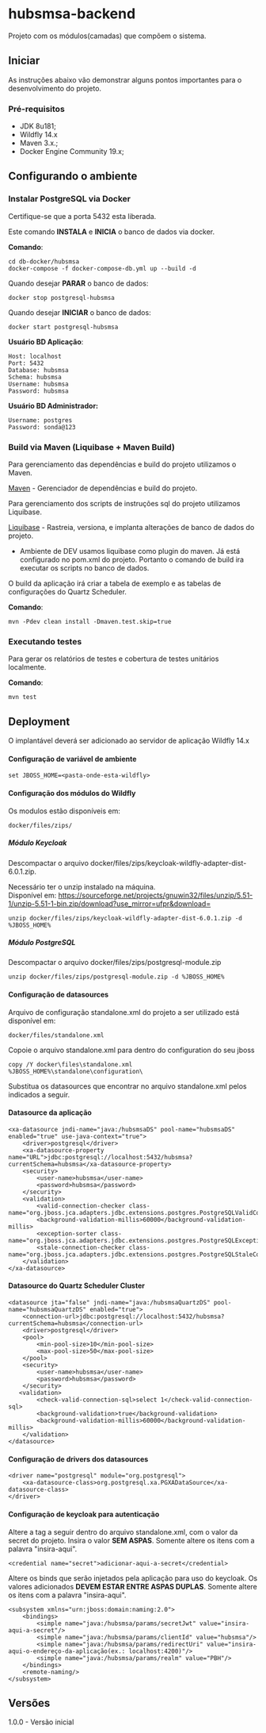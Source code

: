 # hubsmsa-backend

Projeto com os módulos(camadas) que compõem o sistema.

## Iniciar

As instruções abaixo vão demonstrar alguns pontos importantes para o desenvolvimento do projeto.

### Pré-requisitos

* JDK 8u181;
* Wildfly 14.x
* Maven 3.x.;
* Docker Engine Community 19.x;

## Configurando o ambiente
### Instalar PostgreSQL via Docker

 Certifique-se que a porta 5432 esta liberada.
 
 Este comando **INSTALA** e **INICIA** o banco de dados via docker.
 
**Comando**:
 
```
cd db-docker/hubsmsa
docker-compose -f docker-compose-db.yml up --build -d
```

Quando desejar **PARAR** o banco de dados:

```
docker stop postgresql-hubsmsa
```

Quando desejar **INICIAR** o banco de dados:

```
docker start postgresql-hubsmsa
```

**Usuário BD Aplicação**:

```
Host: localhost
Port: 5432
Database: hubsmsa
Schema: hubsmsa
Username: hubsmsa
Password: hubsmsa
```

**Usuário BD Administrador:**

```
Username: postgres
Password: sonda@123
```

### Build via Maven (Liquibase + Maven Build)

Para gerenciamento das dependências e build do projeto utilizamos o Maven.

[Maven](https://maven.apache.org/) - Gerenciador de dependências e build do projeto.

Para gerenciamento dos scripts de instruções sql do projeto utilizamos Liquibase.

[Liquibase](https://www.liquibase.org/) - Rastreia, versiona, e implanta alterações de banco de dados do projeto.

* Ambiente de DEV usamos liquibase como plugin do maven. Já está configurado no pom.xml do projeto. Portanto o comando de build ira executar os scripts no banco de dados.

O build da aplicação irá criar a tabela de exemplo e as tabelas de configurações do Quartz Scheduler.
 
**Comando**:

```
mvn -Pdev clean install -Dmaven.test.skip=true
```

### Executando testes
 Para gerar os relatórios de testes e cobertura de testes unitários localmente.

**Comando**:

```
mvn test
```

## Deployment

O implantável deverá ser adicionado ao servidor de aplicação Wildfly 14.x

#### Configuração de variável de ambiente
```
set JBOSS_HOME=<pasta-onde-esta-wildfly>
```

#### Configuração dos módulos do Wildfly

  Os modulos estão disponíveis em:
```
docker/files/zips/
```

##### Módulo Keycloak
 
 Descompactar o arquivo docker/files/zips/keycloak-wildfly-adapter-dist-6.0.1.zip.
 
 Necessário ter o unzip instalado na máquina.<br>
 Disponível em: https://sourceforge.net/projects/gnuwin32/files/unzip/5.51-1/unzip-5.51-1-bin.zip/download?use_mirror=ufpr&download=

```
unzip docker/files/zips/keycloak-wildfly-adapter-dist-6.0.1.zip -d %JBOSS_HOME%
```

##### Módulo PostgreSQL
 
 Descompactar o arquivo docker/files/zips/postgresql-module.zip

```
unzip docker/files/zips/postgresql-module.zip -d %JBOSS_HOME%
```

#### Configuração de datasources

 Arquivo de configuração standalone.xml do projeto a ser utilizado está disponível em:
  
```
docker/files/standalone.xml
```

Copoie o arquivo standalone.xml para dentro do configuration do seu jboss
```
copy /Y docker\files\standalone.xml %JBOSS_HOME%\standalone\configuration\
```

  Substitua os datasources que encontrar no arquivo standalone.xml pelos indicados a seguir.
 
#### Datasource da aplicação

```
<xa-datasource jndi-name="java:/hubsmsaDS" pool-name="hubsmsaDS" enabled="true" use-java-context="true">
	<driver>postgresql</driver>
	<xa-datasource-property name="URL">jdbc:postgresql://localhost:5432/hubsmsa?currentSchema=hubsmsa</xa-datasource-property>
	<security>
		<user-name>hubsmsa</user-name>
		<password>hubsmsa</password>
	</security>
	<validation>
		<valid-connection-checker class-name="org.jboss.jca.adapters.jdbc.extensions.postgres.PostgreSQLValidConnectionChecker"/>
		<background-validation-millis>60000</background-validation-millis>
		<exception-sorter class-name="org.jboss.jca.adapters.jdbc.extensions.postgres.PostgreSQLExceptionSorter"/>
		<stale-connection-checker class-name="org.jboss.jca.adapters.jdbc.extensions.postgres.PostgreSQLStaleConnectionChecker"/>
	</validation>
</xa-datasource>
```

#### Datasource do Quartz Scheduler Cluster 

```
<datasource jta="false" jndi-name="java:/hubsmsaQuartzDS" pool-name="hubsmsaQuartzDS" enabled="true">
	<connection-url>jdbc:postgresql://localhost:5432/hubsmsa?currentSchema=hubsmsa</connection-url>
	<driver>postgresql</driver>
	<pool>
      	<min-pool-size>10</min-pool-size>
		<max-pool-size>50</max-pool-size>
	</pool>
	<security>
		<user-name>hubsmsa</user-name>
		<password>hubsmsa</password>
	</security>
   <validation>
		<check-valid-connection-sql>select 1</check-valid-connection-sql>
		<background-validation>true</background-validation>
		<background-validation-millis>60000</background-validation-millis>
	</validation>
</datasource>
```
#### Configuração de drivers dos datasources
```
<driver name="postgresql" module="org.postgresql">
	<xa-datasource-class>org.postgresql.xa.PGXADataSource</xa-datasource-class>
</driver>
```
#### Configuração de keycloak para autenticação

Altere a tag a seguir dentro do arquivo standalone.xml, com o valor da secret do projeto. Insira o valor **SEM ASPAS**. Somente altere os itens com a palavra "insira-aqui".

```
<credential name="secret">adicionar-aqui-a-secret</credential>
```

Altere os binds que serão injetados pela aplicação para uso do keycloak. Os valores adicionados **DEVEM ESTAR ENTRE ASPAS DUPLAS**. Somente altere os itens com a palavra "insira-aqui".

```
<subsystem xmlns="urn:jboss:domain:naming:2.0">
	<bindings>
		<simple name="java:/hubsmsa/params/secretJwt" value="insira-aqui-a-secret"/>
		<simple name="java:/hubsmsa/params/clientId" value="hubsmsa"/>
		<simple name="java:/hubsmsa/params/redirectUri" value="insira-aqui-o-endereço-da-aplicação(ex.: localhost:4200)"/>
		<simple name="java:/hubsmsa/params/realm" value="PBH"/>				
	</bindings>
	<remote-naming/>
</subsystem>
```

## Versões

1.0.0 - Versão inicial
